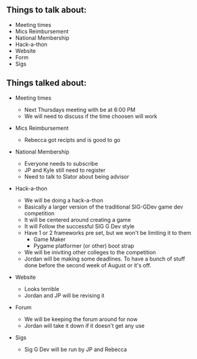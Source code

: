 Things to talk about:
---------------------

- Meeting times
- Mics Reimbursement
- National Membership
- Hack-a-thon
- Website
- Form
- Sigs

Things talked about:
--------------------

- Meeting times
    - Next Thursdays meeting with be at 6:00 PM
    - We will need to discuss if the time choosen will work

- Mics Reimbursement
    - Rebecca got recipts and is good to go

- National Membership
    - Everyone needs to subscribe
    - JP and Kyle still need to register
    - Need to talk to Slator about being advisor

- Hack-a-thon
    - We will be doing a hack-a-thon
    - Basically a larger version of the traditional SIG-GDev game dev competition
    - It will be centered around creating a game
    - It will Follow the successful SIG G Dev style
    - Have 1 or 2 frameworks pre set, but we won't be limiting it to them
        - Game Maker
        - Pygame platformer (or other) boot strap
    - We will be iniviting other colleges to the competition
    - Jordan will be making some deadlines. To have a bunch of stuff done before the second week of August or it's off.

- Website
    - Looks terrible
    - Jordan and JP will be revising it

- Forum
    - We will be keeping the forum around for now
    - Jordan will take it down if it doesn't get any use

- Sigs
    - Sig G Dev will be run by JP and Rebecca
